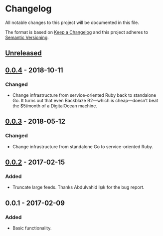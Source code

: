 # Changelog
All notable changes to this project will be documented in this file.

The format is based on [Keep a Changelog](http://keepachangelog.com/en/1.0.0/)
and this project adheres to [Semantic Versioning](http://semver.org/spec/v2.0.0.html).

## [Unreleased]

## [0.0.4] - 2018-10-11
### Changed
- Change infrastructure from service-oriented Ruby back to standalone Go. It turns out that even Backblaze B2—which is cheap—doesn’t beat the $5/month of a DigitalOcean machine.

## [0.0.3] - 2018-05-12
### Changed
- Change infrastructure from standalone Go to service-oriented Ruby.

## [0.0.2] - 2017-02-15
### Added
- Truncate large feeds. Thanks Abdulvahid Işık for the bug report.

## 0.0.1 - 2017-02-09
### Added
- Basic functionality.

[Unreleased]: https://github.com/leafac/kill-the-newsletter/compare/0.0.4...HEAD
[0.0.4]: https://github.com/leafac/kill-the-newsletter/compare/0.0.3...0.0.4
[0.0.3]: https://github.com/leafac/kill-the-newsletter/compare/0.0.2...0.0.3
[0.0.2]: https://github.com/leafac/kill-the-newsletter/compare/0.0.1...0.0.2
